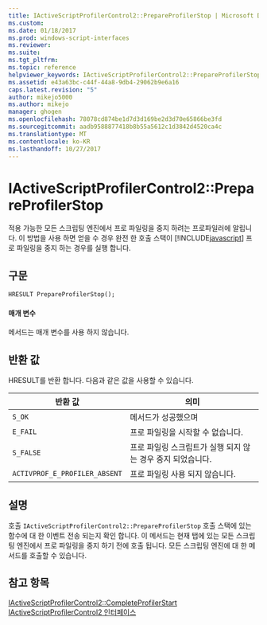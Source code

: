 ```yaml
---
title: IActiveScriptProfilerControl2::PrepareProfilerStop | Microsoft Docs
ms.custom: 
ms.date: 01/18/2017
ms.prod: windows-script-interfaces
ms.reviewer: 
ms.suite: 
ms.tgt_pltfrm: 
ms.topic: reference
helpviewer_keywords: IActiveScriptProfilerControl2::PrepareProfilerStop
ms.assetid: e43a63bc-c44f-44a8-9db4-29062b9e6a16
caps.latest.revision: "5"
author: mikejo5000
ms.author: mikejo
manager: ghogen
ms.openlocfilehash: 78078cd874be1d7d3d169be2d3d70e65866be3fd
ms.sourcegitcommit: aadb9588877418b8b55a5612c1d3842d4520ca4c
ms.translationtype: MT
ms.contentlocale: ko-KR
ms.lasthandoff: 10/27/2017
---
```

# <a name="iactivescriptprofilercontrol2prepareprofilerstop"></a>IActiveScriptProfilerControl2::PrepareProfilerStop
적용 가능한 모든 스크립팅 엔진에서 프로 파일링을 중지 하려는 프로파일러에 알립니다. 이 방법을 사용 하면 얻을 수 경우 완전 한 호출 스택이 [!INCLUDE[javascript](../../javascript/includes/javascript-md.md)] 프로 파일링을 중지 하는 경우를 실행 합니다.  
  
## <a name="syntax"></a>구문  
  
```  
HRESULT PrepareProfilerStop();  
```  
  
#### <a name="parameters"></a>매개 변수  
 메서드는 매개 변수를 사용 하지 않습니다.  
  
## <a name="return-value"></a>반환 값  
 HRESULT를 반환 합니다. 다음과 같은 값을 사용할 수 있습니다.  
  
|반환 값|의미|  
|------------------|-------------|  
|`S_OK`|메서드가 성공했으며|  
|`E_FAIL`|프로 파일링을 시작할 수 없습니다.|  
|`S_FALSE`|프로 파일링 스크립트가 실행 되지 않는 경우 중지 되었습니다.|  
|`ACTIVPROF_E_PROFILER_ABSENT`|프로 파일링 사용 되지 않습니다.|  
  
## <a name="remarks"></a>설명  
 호출 `IActiveScriptProfilerControl2::PrepareProfilerStop` 호출 스택에 있는 함수에 대 한 이벤트 전송 되는지 확인 합니다. 이 메서드는 현재 탭에 있는 모든 스크립팅 엔진에서 프로 파일링을 중지 하기 전에 호출 됩니다. 모든 스크립팅 엔진에 대 한 메서드를 호출할 수 있습니다.  
  
## <a name="see-also"></a>참고 항목  
 [IActiveScriptProfilerControl2::CompleteProfilerStart](../../winscript/reference/iactivescriptprofilercontrol2-completeprofilerstart.md)   
 [IActiveScriptProfilerControl2 인터페이스](../../winscript/reference/iactivescriptprofilercontrol2-interface.md)
